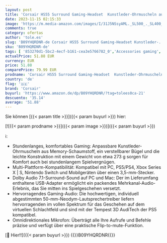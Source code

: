```yaml
---
layout: post
title: 'Corsair HS55 Surround Gaming-Headset  Kunstleder-Ohrmuscheln aus Memory-Schaumstoff  Dolby Audio 7.1-Surround-Sound auf PC und Mac  Omnidirektionales Mikrofon  Multi-Plattform-Kompatibilität  Weiß'
date: 2023-11-15 02:15:33
image: 'https://m.media-amazon.com/images/I/31J5NSsyAML._SL500_._SL400_.jpg'
comments: true
category: ofertas
author: 'tole.es'
slug: 'B09YHQRDNR-de Corsair HS55 Surround Gaming-Headset Kunstleder-...'
sku: 'B09YHQRDNR-de'
tags: [ '853270d1-5bc2-4ecf-b161-cea3e5766782_0','Accessories gaming','Arborist Merchandising Root','Computer & Zubehör','Computer Audio & Video Zubehör','Custom Stores','Gaming-Headsets','Headsets & Lautsprecher','IT-Zubehör','PC-Gaming','PC-Headsets','Self Service','Special Features Stores','Stores','Zubehör','a4cbee59-f823-40fe-831a-7de64f655f6f_0','a4cbee59-f823-40fe-831a-7de64f655f6f_6001','corsair','e26659c6-d1cd-45cb-800b-2f9b432b8572_0','e26659c6-d1cd-45cb-800b-2f9b432b8572_7201','🇩🇪', ]
actualPrice: 51.88 EUR
currency: EUR
price: 51.88
comparePrice: 79.99 EUR
prodname: 'Corsair HS55 Surround Gaming-Headset  Kunstleder-Ohrmuscheln aus Memory-Schaumstoff  Dolby Audio 7.1-Surround-Sound auf PC und Mac  Omnidirektionales Mikrofon  Multi-Plattform-Kompatibilität  Weiß'
country: 'de'
flag: '🇩🇪'
brand: 'Corsair'
buyurl: 'https://www.amazon.de/dp/B09YHQRDNR/?tag=tolees0ca-21'
descuento: '35.14'
average: '51.88'
---
```


Sie können [{{< param title >}}]({{< param buyurl >}}) hier:

[![{{< param prodname >}}]({{< param image >}})]({{< param buyurl >}})

ℹ️:

- Stundenlanges, komfortables Gaming: Anpassbare Kunstleder-Ohrmuscheln aus Memory-Schaumstoff, ein verstellbarer Bügel und die leichte Konstruktion mit einem Gewicht von etwa 273 g sorgen für Komfort auch bei stundenlangem Spielvergnügen.
- Multi-Plattform-Kompatibilität: Kompatibel mit PC, PS5/PS4, Xbox Series X | S, Nintendo Switch und Mobilgeräten über einen 3,5-mm-Stecker.
- Dolby Audio 7.1-Surround-Sound auf PC und Mac: Der im Lieferumfang enthaltene USB-Adapter ermöglicht ein packendes Mehrkanal-Audio-Erlebnis, das Sie mitten ins Spielgeschehen versetzt.
- Hervorragendes Gaming-Audio: Die hochwertigen, individuell abgestimmten 50-mm-Neodym-Lautsprechertreiber liefern hervorragenden im vollen Spektrum für das Geschehen auf dem virtuellen Schlachtfeld und sind mit der Tempest 3D AudiTech der PS5 kompatibel.
- Omnidirektionales Mikrofon: Überträgt alle Ihre Aufrufe und Befehle präzise und verfügt über eine praktische Flip-to-mute-Funktion.

[🛒 Hier!!]({{< param buyurl >}})
{{<world>}}B09YHQRDNR{{</world>}}
